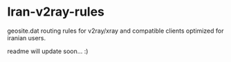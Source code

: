 # Iran-v2ray-rules
geosite.dat routing rules for v2ray/xray and compatible clients optimized for iranian users.

readme will update soon... :)
